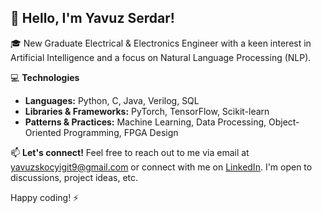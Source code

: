 ## 👋 Hello, I'm Yavuz Serdar!

🎓 New Graduate Electrical & Electronics Engineer with a keen interest in Artificial Intelligence and a focus on Natural Language Processing (NLP).

💻 **Technologies**
- **Languages:** Python, C, Java, Verilog, SQL 
- **Libraries & Frameworks:** PyTorch, TensorFlow, Scikit-learn
- **Patterns & Practices:** Machine Learning, Data Processing, Object-Oriented Programming, FPGA Design

📫 **Let's connect!**
Feel free to reach out to me via email at [yavuzskocyigit9@gmail.com](mailto:yavuzskocyigit9@gmail.com) or connect with me on [LinkedIn](https://www.linkedin.com/in/yavuzserdarkocyigit). I'm open to discussions, project ideas, etc.

Happy coding! ⚡
